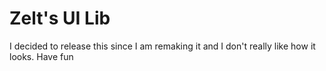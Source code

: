 # Zelt's UI Lib

I decided to release this since I am remaking it and I don't really like how it looks.
Have fun
